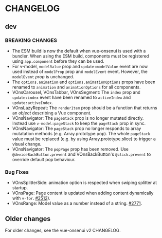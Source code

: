 CHANGELOG
====

dev
---

 ### BREAKING CHANGES

 * The ESM build is now the default when vue-onsenui is used with a bundler. When using the ESM build, components must be registered using `app.component` before they can be used.
 * For v-model, `modelValue` prop and `update:modelValue` event are now used instead of `modelProp` prop and `modelEvent` event. However, the `modelEvent` *prop* is unchanged.
 * The `options.animation` and `options.animationOptions` props have been renamed to `animation` and `animationOptions` for all components.
 * VOnsCarousel, VOnsTabbar, VOnsSegment: The `index` prop and `update:index` event have been renamed to `activeIndex` and `update:activeIndex`.
 * VOnsLazyRepeat: The `renderItem` prop should be a function that returns an *object* describing a Vue component.
 * VOnsNavigator: The `pageStack` prop is no longer mutated directly. Instead use `v-model:pageStack` to keep the `pageStack` prop in sync.
 * VOnsNavigator: The `pageStack` prop no longer responds to array mutatation methods (e.g. Array.prototype.pop). The whole `pageStack` value must be replaced (e.g. by using Array.prototype.slice) to trigger a visual change.
 * VOnsNavigator: The `popPage` prop has been removed. Use `@deviceBackButton.prevent` and VOnsBackButton's `@click.prevent` to override default pop behaviour.

 ### Bug Fixes

 * VOnsSplitterSide: animation option is respected when swiping splitter at startup.
 * VOnsPage: Page content is updated when adding content dynamically with `v-for`. [#2512](https://github.com/OnsenUI/OnsenUI/issues/2512)).
 * VOnsRange: Model value as a number instead of a string. [#2771](https://github.com/OnsenUI/OnsenUI/issues/2771).

Older changes
-------------
For older changes, see the vue-onsenui v2 CHANGELOG.
